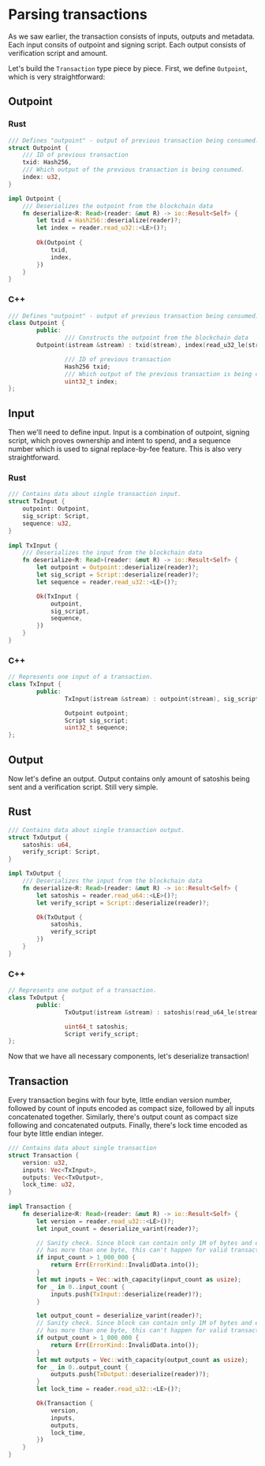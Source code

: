 # Parsing transactions

As we saw earlier, the transaction consists of inputs, outputs and metadata.
Each input consits of outpoint and signing script. Each output consists of
verification script and amount.

Let's build the `Transaction` type piece by piece. First, we define `Outpoint`,
which is very straightforward:

## Outpoint

### Rust

```rust
/// Defines "outpoint" - output of previous transaction being consumed.
struct Outpoint {
    /// ID of previous transaction
    txid: Hash256,
    /// Which output of the previous transaction is being consumed.
    index: u32,
}

impl Outpoint {
    /// Deserializes the outpoint from the blockchain data
    fn deserialize<R: Read>(reader: &mut R) -> io::Result<Self> {
        let txid = Hash256::deserialize(reader)?;
        let index = reader.read_u32::<LE>()?;
    
        Ok(Outpoint {
            txid,
            index,
        })
    }
}
```

### C++

```cpp
/// Defines "outpoint" - output of previous transaction being consumed.
class Outpoint {
        public:
                /// Constructs the outpoint from the blockchain data
		Outpoint(istream &stream) : txid(stream), index(read_u32_le(stream)) { }

                /// ID of previous transaction
                Hash256 txid;
                /// Which output of the previous transaction is being consumed.
                uint32_t index;
};
```

## Input

Then we'll need to define input. Input is a combination of outpoint, signing
script, which proves ownership and intent to spend, and a sequence number which
is used to signal replace-by-fee feature. This is also very straightforward.

### Rust

```rust
/// Contains data about single transaction input.
struct TxInput {
    outpoint: Outpoint,
    sig_script: Script,
    sequence: u32,
}
    
impl TxInput {
    /// Deserializes the input from the blockchain data
    fn deserialize<R: Read>(reader: &mut R) -> io::Result<Self> {
        let outpoint = Outpoint::deserialize(reader)?;
        let sig_script = Script::deserialize(reader)?;
        let sequence = reader.read_u32::<LE>()?;

        Ok(TxInput {
            outpoint,
            sig_script,
            sequence,
        })
    }
}
```

### C++

```cpp
// Represents one input of a transaction.
class TxInput {
        public:
                TxInput(istream &stream) : outpoint(stream), sig_script(stream), sequence(read_u32_le(stream)) {}

                Outpoint outpoint;
                Script sig_script;
                uint32_t sequence;
};
```

## Output

Now let's define an output. Output contains only amount of satoshis being sent
and a verification script. Still very simple.

## Rust

```rust
/// Contains data about single transaction output.
struct TxOutput {
    satoshis: u64,
    verify_script: Script,
}

impl TxOutput {
    /// Deserializes the input from the blockchain data
    fn deserialize<R: Read>(reader: &mut R) -> io::Result<Self> {
        let satoshis = reader.read_u64::<LE>()?;
        let verify_script = Script::deserialize(reader)?;

        Ok(TxOutput {
            satoshis,
            verify_script
        })
    }
}
```

### C++

```cpp
// Represents one output of a transaction.
class TxOutput {
        public:
                TxOutput(istream &stream) : satoshis(read_u64_le(stream)), verify_script(stream) {}

                uint64_t satoshis;
                Script verify_script;
};
```

Now that we have all necessary components, let's deserialize transaction!

## Transaction

Every transaction begins with four byte, little endian version number, followed by count of inputs encoded as compact size, followed by all inputs concatenated together. Similarly, there's output count as compact size following and concatenated outputs. Finally, there's lock time encoded as four byte little endian integer.

```rust
/// Contains data about single transaction
struct Transaction {
    version: u32,
    inputs: Vec<TxInput>,
    outputs: Vec<TxOutput>,
    lock_time: u32,
}   
        
impl Transaction {
    fn deserialize<R: Read>(reader: &mut R) -> io::Result<Self> {
        let version = reader.read_u32::<LE>()?;
        let input_count = deserialize_varint(reader)?;

        // Sanity check. Since block can contain only 1M of bytes and each input
        // has more than one byte, this can't happen for valid transaction.
        if input_count > 1_000_000 {
            return Err(ErrorKind::InvalidData.into());
        }
        let mut inputs = Vec::with_capacity(input_count as usize);
        for _ in 0..input_count {
            inputs.push(TxInput::deserialize(reader)?);
        }

        let output_count = deserialize_varint(reader)?;
        // Sanity check. Since block can contain only 1M of bytes and each input
        // has more than one byte, this can't happen for valid transaction.
        if output_count > 1_000_000 {
            return Err(ErrorKind::InvalidData.into());
        }
        let mut outputs = Vec::with_capacity(output_count as usize);
        for _ in 0..output_count {
            outputs.push(TxOutput::deserialize(reader)?);
        }
        let lock_time = reader.read_u32::<LE>()?;

        Ok(Transaction {
            version,
            inputs,
            outputs,
            lock_time,
        })
    }
}
```
